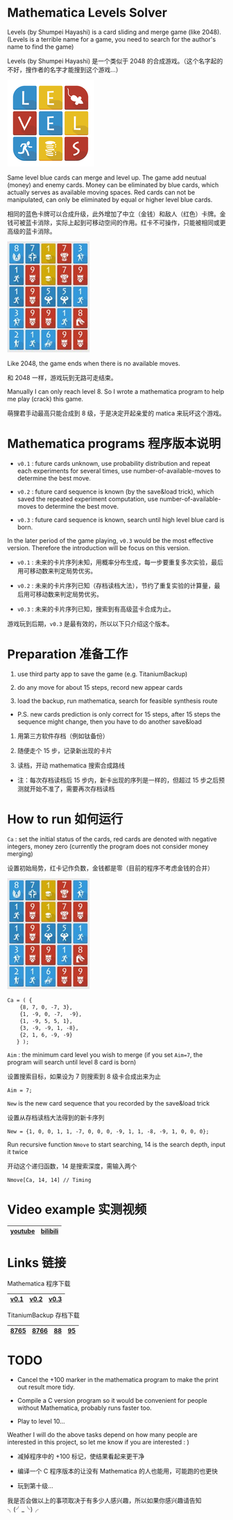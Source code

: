 Mathematica Levels Solver
=====

Levels (by Shumpei Hayashi) is a card sliding and merge game (like 2048). (Levels is a terrible name for a game, you need to search for the author's name to find the game)

Levels (by Shumpei Hayashi) 是一个类似于 2048 的合成游戏。（这个名字起的不好，搜作者的名字才能搜到这个游戏…）

<img src="icon.png" alt="icon"/>

Same level blue cards can merge and level up. The game add neutual (money) and enemy cards. Money can be eliminated by blue cards, which actually serves as available moving spaces. Red cards can not be manipulated, can only be eliminated by equal or higher level blue cards.

相同的蓝色卡牌可以合成升级，此外增加了中立（金钱）和敌人（红色）卡牌。金钱可被蓝卡消除，实际上起到可移动空间的作用。红卡不可操作，只能被相同或更高级的蓝卡消除。

<img src="8766.png" alt="8766"/>

Like 2048, the game ends when there is no available moves.

和 2048 一样，游戏玩到无路可走结束。

Manually I can only reach level 8. So I wrote a mathematica program to help me play (crack) this game.

萌狸君手动最高只能合成到 8 级，于是决定开起亲爱的 matica 来玩坏这个游戏。



# Mathematica programs 程序版本说明

- `v0.1` : future cards unknown, use probability distribution and repeat each experiments for several times, use number-of-available-moves to determine the best move.

- `v0.2` : future card sequence is known (by the save&load trick), which saved the repeated experiment computation,  use number-of-available-moves to determine the best move.

- `v0.3` : future card sequence is known, search until high level blue card is born.

In the later period of the game playing, `v0.3` would be the most effective version. Therefore the introduction will be focus on this version.

- `v0.1` : 未来的卡片序列未知，用概率分布生成，每一步要重复多次实验，最后用可移动数来判定局势优劣。

- `v0.2` : 未来的卡片序列已知（存档读档大法），节约了重复实验的计算量，最后用可移动数来判定局势优劣。

- `v0.3` : 未来的卡片序列已知，搜索到有高级蓝卡合成为止。

游戏玩到后期，`v0.3` 是最有效的，所以以下只介绍这个版本。



# Preparation 准备工作

1. use third party app to save the game (e.g. TitaniumBackup)

2. do any move for about 15 steps, record new appear cards

3. load the backup, run mathematica, search for feasible synthesis route

- P.S. new cards prediction is only correct for 15 steps, after 15 steps the sequence might change, then you have to do another save&load

1. 用第三方软件存档（例如钛备份）

2. 随便走个 15 步，记录新出现的卡片

3. 读档，开动 mathematica 搜索合成路线

- 注：每次存档读档后 15 步内，新卡出现的序列是一样的，但超过 15 步之后预测就开始不准了，需要再次存档读档



# How to run 如何运行

`Ca` : set the initial status of the cards, red cards are denoted with negative integers, money zero (currently the program does not consider money merging)

设置初始局势，红卡记作负数，金钱都是零（目前的程序不考虑金钱的合并）

<img src="8766.png" alt="8766"/>

```
Ca = ( {
    {8, 7, 0, -7, 3},
    {1, -9, 0, -7,  -9},
    {1, -9, 5, 5, 1},
    {3, -9, -9, 1, -8},
    {2, 1, 6, -9, -9}
   } );
```

`Aim` : the minimum card level you wish to merge (if you set `Aim=7`, the program will search until level 8 card is born)

设置搜索目标，如果设为 7 则搜索到 8 级卡合成出来为止

```
Aim = 7;
```

`New` is the new card sequence that you recorded by the save&load trick

设置从存档读档大法得到的新卡序列

```
New = {1, 0, 0, 1, 1, -7, 0, 0, 0, -9, 1, 1, -8, -9, 1, 0, 0, 0};
```

Run recursive function `Nmove` to start searching, 14 is the search depth, input it twice

开动这个递归函数，14 是搜索深度，需输入两个

```
Nmove[Ca, 14, 14] // Timing
```



# Video example 实测视频

| [youtube](https://www.youtube.com/) | [bilibili](http://space.bilibili.com/2654670/) |
|---|---|



# Links 链接

Mathematica 程序下载

| [v0.1](https://github.com/LePtC/MaticaGuokr/raw/master/201607/LevelsSolver.v0.1.nb) | [v0.2](https://github.com/LePtC/MaticaGuokr/raw/master/201607/LevelsSolver.v0.2.nb) | [v0.3](https://github.com/LePtC/MaticaGuokr/raw/master/201607/LevelsSolver.v0.3.nb) |
|---|---|---|

TitaniumBackup 存档下载

| [8765](https://github.com/LePtC/MaticaGuokr/raw/master/201607/TitaniumBackup/app.flow.levels-8765.tar.gz) | [8766](https://github.com/LePtC/MaticaGuokr/raw/master/201607/TitaniumBackup/app.flow.levels-8766.tar.gz) | [88](https://github.com/LePtC/MaticaGuokr/raw/master/201607/TitaniumBackup/app.flow.levels-88.tar.gz) | [95](https://github.com/LePtC/MaticaGuokr/raw/master/201607/TitaniumBackup/app.flow.levels-95.tar.gz) |
|---|---|---|---|



# TODO

- Cancel the +100 marker in the mathematica program to make the print out result more tidy.

- Compile a C version program so it would be convenient for people without Mathematica, probably runs faster too.

- Play to level 10...

Weather I will do the above tasks depend on how many people are interested in this project, so let me know if you are interested : )

- 减掉程序中的 +100 标记，使结果看起来更干净

- 编译一个 C 程序版本的让没有 Mathematica 的人也能用，可能跑的也更快

- 玩到第十级…

我是否会做以上的事项取决于有多少人感兴趣，所以如果你感兴趣请告知 ╮(╯_╰)╭
